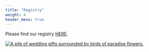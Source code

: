 ```yaml
---
title: "Registry"
weight: 4
header_menu: true
---
```


Please find our registry [HERE](https://www.zola.com/registry/nashhillwedding).

[![A pile of wedding gifts surrounded by birds of paradise flowers.](images/bird_of_paradise_gifts.jpeg)](https://www.zola.com/registry/nashhillwedding)
